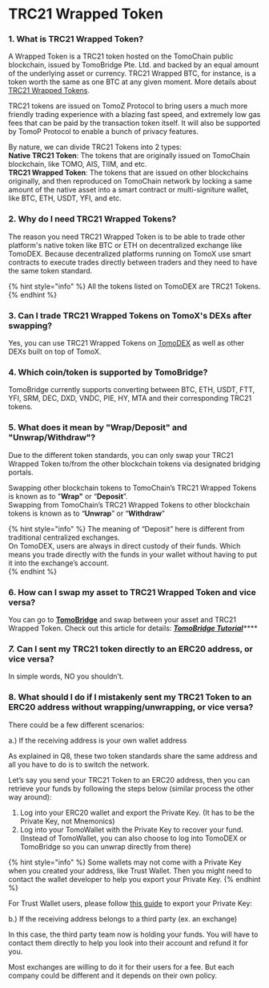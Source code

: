 # TRC21 Wrapped Token

### 1. What is TRC21  Wrapped Token?

A Wrapped Token is a TRC21 token hosted on the TomoChain public blockchain, issued by TomoBridge Pte. Ltd.  and  backed by an equal amount of the underlying asset or currency. TRC21 Wrapped BTC, for instance, is a token worth the same as one BTC at any given moment. More details about [TRC21 Wrapped Tokens](../trc21-wrapped-token-information/).

TRC21 tokens are issued on TomoZ Protocol to bring users a much more friendly trading experience with a blazing fast speed, and extremely low gas fees that can be paid by the transaction token itself. It will also be supported by TomoP Protocol to enable a bunch of privacy features.

By nature, we can divide TRC21 Tokens into 2 types:  
**Native TRC21 Token**: The tokens that are originally issued on TomoChain blockchain, like TOMO, AIS, TIIM, and etc.  
**TRC21 Wrapped Token**: The tokens that are issued on other blockchains originally, and then reproduced on TomoChain network by locking a same amount of the native asset into a smart contract or multi-signiture wallet, like BTC, ETH, USDT, YFI, and etc.

### 2. Why do I need TRC21 Wrapped Tokens?

The reason you need TRC21 Wrapped Token is to be able to trade other platform's native token like BTC or ETH on decentralized exchange like TomoDEX. Because decentralized platforms running on TomoX use smart contracts to execute trades directly between traders and they need to have the same token standard.

{% hint style="info" %}
All the tokens listed on TomoDEX are TRC21 Tokens.
{% endhint %}

### 3. Can I trade TRC21 Wrapped Tokens on TomoX's DEXs after swapping?

Yes, you can use TRC21 Wrapped Tokens on [TomoDEX](https://dex.tomochain.com) as well as other DEXs built on top of TomoX.

### 4. Which coin/token is supported by TomoBridge?

TomoBridge currently supports converting between BTC, ETH, USDT, FTT, YFI, SRM, DEC, DXD, VNDC, PIE, HY, MTA and their corresponding TRC21 tokens. 

###  5. What does it mean by "Wrap/Deposit" and "Unwrap/Withdraw"?

Due to the different token standards, you can only swap your TRC21 Wrapped Token to/from the other blockchain tokens via designated bridging portals.

Swapping other blockchain tokens to TomoChain’s TRC21 Wrapped Tokens is known as to "**Wrap"** or “**Deposit**”.  
Swapping from TomoChain’s TRC21 Wrapped Tokens to other blockchain tokens is known as to “**Unwrap**” or “**Withdraw**”

{% hint style="info" %}
The meaning of “Deposit” here is different from traditional centralized exchanges.  
On TomoDEX, users are always in direct custody of their funds. Which means you trade directly with the funds in your wallet without having to put it into the exchange’s account.  
{% endhint %}

### 6. How can I swap my asset to TRC21 Wrapped Token and vice versa?

You can go to [**TomoBridge**](http://bridge.tomochain.com) and swap between your asset and TRC21 Wrapped Token. Check out this article for details: [_**TomoBridge Tutorial**_](../tutorial.md#fda7)_\*\*\*\*_

### _**7.**_ Can I sent my TRC21 token directly to an ERC20 address, or vice versa?

In simple words, NO you shouldn’t.

### 8. What should I do if I mistakenly sent my TRC21 Token to an ERC20 address without wrapping/unwrapping, or vice versa?

There could be a few different scenarios: 

a.\) If the receiving address is your own wallet address

As explained in Q8, these two token standards share the same address and all you have to do is to switch the network.

Let’s say you send your TRC21 Token to an ERC20 address, then you can retrieve your funds by following the steps below \(similar process the other way around\):

1. Log into your ERC20 wallet and export the Private Key. \(It has to be the Private Key, not Mnemonics\)
2. Log into your TomoWallet with the Private Key to recover your fund. \(Instead of TomoWallet, you can also choose to log into TomoDEX or TomoBridge so you can unwrap directly from there\)

{% hint style="info" %}
Some wallets may not come with a Private Key when you created your address, like Trust Wallet. Then you might need to contact the wallet developer to help you export your Private Key.
{% endhint %}

For Trust Wallet users, please follow [this guide](https://community.trustwallet.com/t/how-to-recover-funds-sent-to-a-wrong-public-address/145%20) to export your Private Key: 

b.\) If the receiving address belongs to a third party \(ex. an exchange\)

In this case, the third party team now is holding your funds. You will have to contact them directly to help you look into their account and refund it for you.

Most exchanges are willing to do it for their users for a fee. But each company could be different and it depends on their own policy.


